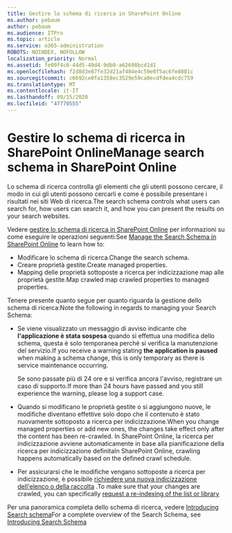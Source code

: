 ```yaml
---
title: Gestire lo schema di ricerca in SharePoint Online
ms.author: pebaum
author: pebaum
ms.audience: ITPro
ms.topic: article
ms.service: o365-administration
ROBOTS: NOINDEX, NOFOLLOW
localization_priority: Normal
ms.assetid: fe00f4c0-44d5-49d4-9db0-a62698bcd1d1
ms.openlocfilehash: f2d8d3e07fe32d21af484e4c59e0f5ac6fe8081c
ms.sourcegitcommit: c6692ce0fa1358ec3529e59ca0ecdfdea4cdc759
ms.translationtype: MT
ms.contentlocale: it-IT
ms.lasthandoff: 09/15/2020
ms.locfileid: "47770555"
---
```

# <a name="manage-search-schema-in-sharepoint-online"></a><span data-ttu-id="f0e24-102">Gestire lo schema di ricerca in SharePoint Online</span><span class="sxs-lookup"><span data-stu-id="f0e24-102">Manage search schema in SharePoint Online</span></span>

<span data-ttu-id="f0e24-103">Lo schema di ricerca controlla gli elementi che gli utenti possono cercare, il modo in cui gli utenti possono cercarli e come è possibile presentare i risultati nei siti Web di ricerca.</span><span class="sxs-lookup"><span data-stu-id="f0e24-103">The search schema controls what users can search for, how users can search it, and how you can present the results on your search websites.</span></span> 

<span data-ttu-id="f0e24-104">Vedere [gestire lo schema di ricerca in SharePoint Online](https://docs.microsoft.com/sharepoint/manage-search-schema) per informazioni su come eseguire le operazioni seguenti:</span><span class="sxs-lookup"><span data-stu-id="f0e24-104">See [Manage the Search Schema in SharePoint Online](https://docs.microsoft.com/sharepoint/manage-search-schema) to learn how to:</span></span> 
- <span data-ttu-id="f0e24-105">Modificare lo schema di ricerca.</span><span class="sxs-lookup"><span data-stu-id="f0e24-105">Change the search schema.</span></span>
- <span data-ttu-id="f0e24-106">Creare proprietà gestite.</span><span class="sxs-lookup"><span data-stu-id="f0e24-106">Create managed properties.</span></span>
- <span data-ttu-id="f0e24-107">Mapping delle proprietà sottoposte a ricerca per indicizzazione map alle proprietà gestite.</span><span class="sxs-lookup"><span data-stu-id="f0e24-107">Map crawled map crawled properties to managed properties.</span></span>

<span data-ttu-id="f0e24-108">Tenere presente quanto segue per quanto riguarda la gestione dello schema di ricerca:</span><span class="sxs-lookup"><span data-stu-id="f0e24-108">Note the following in regards to managing your Search Schema:</span></span>

- <span data-ttu-id="f0e24-109">Se viene visualizzato un messaggio di avviso indicante che **l'applicazione è stata sospesa** quando si effettua una modifica dello schema, questa è solo temporanea perché si verifica la manutenzione del servizio.</span><span class="sxs-lookup"><span data-stu-id="f0e24-109">If you receive a warning stating **the application is paused** when making a schema change, this is only temporary as there is service maintenance occurring.</span></span> 

    <span data-ttu-id="f0e24-110">Se sono passate più di 24 ore e si verifica ancora l'avviso, registrare un caso di supporto.</span><span class="sxs-lookup"><span data-stu-id="f0e24-110">If more than 24 hours have passed and you still experience the warning, please log a support case.</span></span>
- <span data-ttu-id="f0e24-111">Quando si modificano le proprietà gestite o si aggiungono nuove, le modifiche diventano effettive solo dopo che il contenuto è stato nuovamente sottoposto a ricerca per indicizzazione.</span><span class="sxs-lookup"><span data-stu-id="f0e24-111">When you change managed properties or add new ones, the changes take effect only after the content has been re-crawled.</span></span> <span data-ttu-id="f0e24-112">In SharePoint Online, la ricerca per indicizzazione avviene automaticamente in base alla pianificazione della ricerca per indicizzazione definita</span><span class="sxs-lookup"><span data-stu-id="f0e24-112">In SharePoint Online, crawling happens automatically based on the defined crawl schedule.</span></span>
- <span data-ttu-id="f0e24-113">Per assicurarsi che le modifiche vengano sottoposte a ricerca per indicizzazione, è possibile [richiedere una nuova indicizzazione dell'elenco o della raccolta](https://docs.microsoft.com/sharepoint/manage-search-schema#request-re-indexing-of-a-document-library-or-list) .</span><span class="sxs-lookup"><span data-stu-id="f0e24-113">To make sure that your changes are crawled, you can specifically [request a re-indexing of the list or library](https://docs.microsoft.com/sharepoint/manage-search-schema#request-re-indexing-of-a-document-library-or-list)</span></span> 

<span data-ttu-id="f0e24-114">Per una panoramica completa dello schema di ricerca, vedere [Introducing Search schema](https://blogs.technet.microsoft.com/tothesharepoint/2012/11/25/introducing-search-schema-for-sharepoint-2013/)</span><span class="sxs-lookup"><span data-stu-id="f0e24-114">For a complete overview of the Search Schema, see [Introducing Search Schema](https://blogs.technet.microsoft.com/tothesharepoint/2012/11/25/introducing-search-schema-for-sharepoint-2013/)</span></span> 


